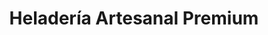 ---
title: "Heladería Artesanal Premium"
url: /ciudad-autonoma-de-buenos-aires/heladeria-artesanal-premium/
shop: Eisprodukte
---